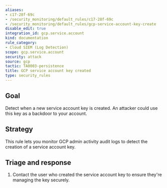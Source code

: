 ```yaml
---
aliases:
- c17-28f-69c
- /security_monitoring/default_rules/c17-28f-69c
- /security_monitoring/default_rules/gcp-service-account-key-create
disable_edit: true
integration_id: gcp.service.account
kind: documentation
rule_category:
- Cloud SIEM (Log Detection)
scope: gcp.service.account
security: attack
source: gcp
tactic: TA0003-persistence
title: GCP service account key created
type: security_rules
---
```


## Goal
Detect when a new service account key is created.  An attacker could use this key as a backdoor to your account. 

## Strategy
This rule lets you monitor GCP admin activity audit logs to detect the creation of a service account key. 

## Triage and response
1. Contact the user who created the service account key to ensure they're managing the key securely.
